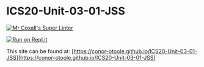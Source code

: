 # ICS20-Unit-03-01-JSS

[![Mr Coxall's Super Linter](https://github.com/conor-otoole/ICS20-Unit-03-01-JSS/workflows/Mr%20Coxall's%20Super%20Linter/badge.svg)](https://github.com/conor-otoole/ICS20-Unit-03-01-JSS/actions/)

[![Run on Repl.it](https://repl.it/badge/github/conor-otoole/ICS20-Unit-03-01-JSS)](https://repl.it/github/conor-otoole/ICS20-Unit-03-01-JSS)

This site can be found at: [https://conor-otoole.github.io/ICS20-Unit-03-01-JSS](https://conor-otoole.github.io/ICS20-Unit-03-01-JSS)
